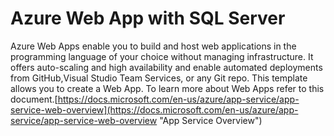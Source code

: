# Azure Web App with SQL Server

Azure Web Apps enable you to build and host web applications in the programming language of your choice without managing infrastructure. It offers auto-scaling and high availability and enable automated deployments from GitHub,Visual Studio Team Services, or any Git repo. 
This template allows you to create a Web App. 
To learn more about Web Apps refer to this document.[https://docs.microsoft.com/en-us/azure/app-service/app-service-web-overview](https://docs.microsoft.com/en-us/azure/app-service/app-service-web-overview "App Service Overview")
